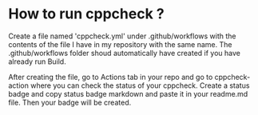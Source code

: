# How to run cppcheck ?

Create a file named 'cppcheck.yml' under .github/workflows with the contents of the file I have in my repository with the same name. The .github/workflows folder shoud automatically have created if you have already run Build.

After creating the file, go to Actions tab in your repo and go to cppcheck-action where you can check the status of your cppcheck.
Create a status badge and copy status badge markdown and paste it in your readme.md file. Then your badge will be created.
